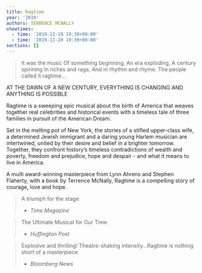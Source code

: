 ```yaml
---
title: Ragtime
year: '2019'
authors: TERRENCE MCNALLY
showtimes:
  - time: '2019-11-19 19:30+00:00'
  - time: '2019-11-20 19:30+00:00'
sections: []
---
```

> It was the music
> Of something beginning,
> An era exploding,
> A century spinning
> In riches and rags,
> And in rhythm and rhyme.
> The people called it ragtime...

AT THE DAWN OF A NEW CENTURY, EVERYTHING IS CHANGING AND ANYTHING IS POSSIBLE

Ragtime is a sweeping epic musical about the birth of America that weaves together real celebrities and historical events with a timeless tale of three families in pursuit of the American Dream.

Set in the melting pot of New York, the stories of a stifled upper-class wife, a determined Jewish immigrant and a daring young Harlem musician are intertwined, united by their desire and belief in a brighter tomorrow. Together, they confront history’s timeless contradictions of wealth and poverty, freedom and prejudice, hope and despair - and what it means to live in America.

A multi award-winning masterpiece from Lynn Ahrens and Stephen Flaherty, with a book by Terrence McNally, Ragtime is a compelling story of courage, love and hope.

>A triumph for the stage
>- <cite>Time Magazine</cite>

>The Ultimate Musical for Our Time
>- <cite>Huffington Post</cite>

>Explosive and thrilling! Theatre-shaking intensity...Ragtime is nothing short of a masterpiece
>- <cite>Bloomberg News</cite>
